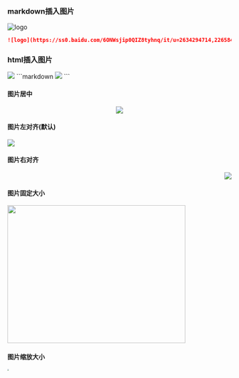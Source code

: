 ### markdown插入图片
![logo](https://ss0.baidu.com/6ONWsjip0QIZ8tyhnq/it/u=2634294714,2265844648&fm=58&s=4EE6885691B0CD92947DB9F002005035&bpow=121&bpoh=75)
```markdown
![logo](https://ss0.baidu.com/6ONWsjip0QIZ8tyhnq/it/u=2634294714,2265844648&fm=58&s=4EE6885691B0CD92947DB9F002005035&bpow=121&bpoh=75)
```


### html插入图片
<img src="http://sucimg.itc.cn/sblog/o4178e48bcb2ff67de98496c3a437fcee">
```markdown
<img src="http://sucimg.itc.cn/sblog/o4178e48bcb2ff67de98496c3a437fcee">
```

#### 图片居中
<div align='center'>
<img src="http://sucimg.itc.cn/sblog/o4178e48bcb2ff67de98496c3a437fcee">
</div>


#### 图片左对齐(默认)
<div align='left'>
<img src="http://sucimg.itc.cn/sblog/o4178e48bcb2ff67de98496c3a437fcee">
</div>



#### 图片右对齐
<div align='right'>
<img src="http://sucimg.itc.cn/sblog/o4178e48bcb2ff67de98496c3a437fcee">
</div>


#### 图片固定大小
<img src="http://sucimg.itc.cn/sblog/o4178e48bcb2ff67de98496c3a437fcee" width="400" height="310">


#### 图片缩放大小
<img src="http://sucimg.itc.cn/sblog/o4178e48bcb2ff67de98496c3a437fcee" style="zoom:20%">
